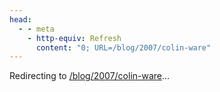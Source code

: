```yaml
---
head:
  - - meta
    - http-equiv: Refresh
      content: "0; URL=/blog/2007/colin-ware"
---
```


Redirecting to <a href="/blog/2007/colin-ware">/blog/2007/colin-ware</a>…